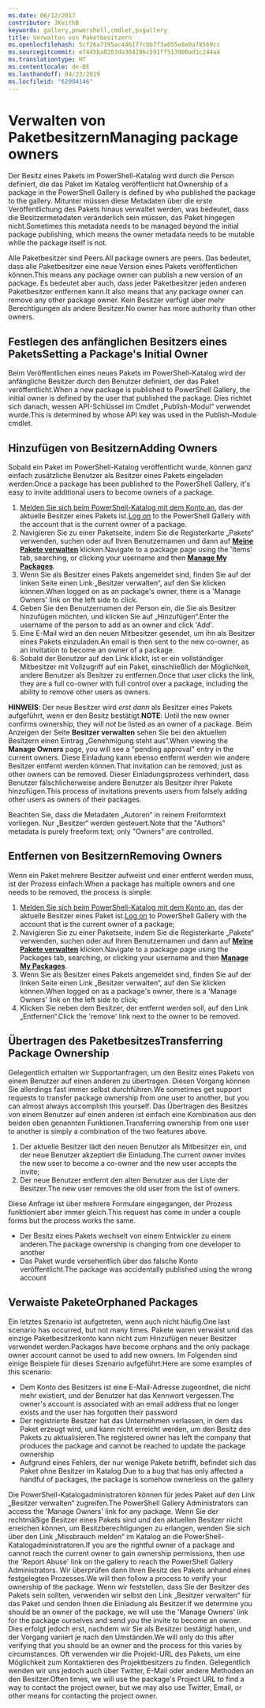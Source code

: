 ```yaml
---
ms.date: 06/12/2017
contributor: JKeithB
keywords: gallery,powershell,cmdlet,psgallery
title: Verwalten von Paketbesitzern
ms.openlocfilehash: 5cf26a7195ac446177cbb7f3a055e8e0a78569cc
ms.sourcegitcommit: e7445ba8203da304286c591ff513900ad1c244a4
ms.translationtype: HT
ms.contentlocale: de-DE
ms.lasthandoff: 04/23/2019
ms.locfileid: "62084146"
---
```

# <a name="managing-package-owners"></a><span data-ttu-id="cc131-103">Verwalten von Paketbesitzern</span><span class="sxs-lookup"><span data-stu-id="cc131-103">Managing package owners</span></span>

<span data-ttu-id="cc131-104">Der Besitz eines Pakets im PowerShell-Katalog wird durch die Person definiert, die das Paket im Katalog veröffentlicht hat.</span><span class="sxs-lookup"><span data-stu-id="cc131-104">Ownership of a package in the PowerShell Gallery is defined by who published the package to the gallery.</span></span>
<span data-ttu-id="cc131-105">Mitunter müssen diese Metadaten über die erste Veröffentlichung des Pakets hinaus verwaltet werden, was bedeutet, dass die Besitzermetadaten veränderlich sein müssen, das Paket hingegen nicht.</span><span class="sxs-lookup"><span data-stu-id="cc131-105">Sometimes this metadata needs to be managed beyond the initial package publishing, which means the owner metadata needs to be mutable while the package itself is not.</span></span>

<span data-ttu-id="cc131-106">Alle Paketbesitzer sind Peers.</span><span class="sxs-lookup"><span data-stu-id="cc131-106">All package owners are peers.</span></span>
<span data-ttu-id="cc131-107">Das bedeutet, dass alle Paketbesitzer eine neue Version eines Pakets veröffentlichen können.</span><span class="sxs-lookup"><span data-stu-id="cc131-107">This means any package owner can publish a new version of an package.</span></span> <span data-ttu-id="cc131-108">Es bedeutet aber auch, dass jeder Paketbesitzer jeden anderen Paketbesitzer entfernen kann.</span><span class="sxs-lookup"><span data-stu-id="cc131-108">It also means that any package owner can remove any other package owner.</span></span>
<span data-ttu-id="cc131-109">Kein Besitzer verfügt über mehr Berechtigungen als andere Besitzer.</span><span class="sxs-lookup"><span data-stu-id="cc131-109">No owner has more authority than other owners.</span></span>

## <a name="setting-a-packages-initial-owner"></a><span data-ttu-id="cc131-110">Festlegen des anfänglichen Besitzers eines Pakets</span><span class="sxs-lookup"><span data-stu-id="cc131-110">Setting a Package's Initial Owner</span></span>

<span data-ttu-id="cc131-111">Beim Veröffentlichen eines neues Pakets im PowerShell-Katalog wird der anfängliche Besitzer durch den Benutzer definiert, der das Paket veröffentlicht.</span><span class="sxs-lookup"><span data-stu-id="cc131-111">When a new package is published to PowerShell Gallery, the initial owner is defined by the user that published the package.</span></span> <span data-ttu-id="cc131-112">Dies richtet sich danach, wessen API-Schlüssel im Cmdlet „Publish-Modul“ verwendet wurde.</span><span class="sxs-lookup"><span data-stu-id="cc131-112">This is determined by whose API key was used in the Publish-Module cmdlet.</span></span>

## <a name="adding-owners"></a><span data-ttu-id="cc131-113">Hinzufügen von Besitzern</span><span class="sxs-lookup"><span data-stu-id="cc131-113">Adding Owners</span></span>

<span data-ttu-id="cc131-114">Sobald ein Paket im PowerShell-Katalog veröffentlicht wurde, können ganz einfach zusätzliche Benutzer als Besitzer eines Pakets eingeladen werden.</span><span class="sxs-lookup"><span data-stu-id="cc131-114">Once a package has been published to the PowerShell Gallery, it's easy to invite additional users to become owners of a package.</span></span>

1. <span data-ttu-id="cc131-115">[Melden Sie sich beim PowerShell-Katalog mit dem Konto an](https://powershellgallery.com/users/account/LogOn), das der aktuelle Besitzer eines Pakets ist.</span><span class="sxs-lookup"><span data-stu-id="cc131-115">[Log on](https://powershellgallery.com/users/account/LogOn) to the PowerShell Gallery with the account that is the current owner of a package.</span></span>
2. <span data-ttu-id="cc131-116">Navigieren Sie zu einer Paketseite, indem Sie die Registerkarte „Pakete“ verwenden, suchen oder auf Ihren Benutzernamen und dann auf [**Meine Pakete verwalten**](https://www.powershellgallery.com/account/Packages) klicken.</span><span class="sxs-lookup"><span data-stu-id="cc131-116">Navigate to a package page using the 'Items' tab, searching, or clicking your username and then [**Manage My Packages**](https://www.powershellgallery.com/account/Packages).</span></span>
3. <span data-ttu-id="cc131-117">Wenn Sie als Besitzer eines Pakets angemeldet sind, finden Sie auf der linken Seite einen Link „Besitzer verwalten“, auf den Sie klicken können.</span><span class="sxs-lookup"><span data-stu-id="cc131-117">When logged on as an package's owner, there is a 'Manage Owners' link on the left side to click.</span></span>
4. <span data-ttu-id="cc131-118">Geben Sie den Benutzernamen der Person ein, die Sie als Besitzer hinzufügen möchten, und klicken Sie auf „Hinzufügen“.</span><span class="sxs-lookup"><span data-stu-id="cc131-118">Enter the username of the person to add as an owner and click 'Add'.</span></span>
5. <span data-ttu-id="cc131-119">Eine E-Mail wird an den neuen Mitbesitzer gesendet, um ihn als Besitzer eines Pakets einzuladen.</span><span class="sxs-lookup"><span data-stu-id="cc131-119">An email is then sent to the new co-owner, as an invitation to become an owner of a package.</span></span>
6. <span data-ttu-id="cc131-120">Sobald der Benutzer auf den Link klickt, ist er ein vollständiger Mitbesitzer mit Vollzugriff auf ein Paket, einschließlich der Möglichkeit, andere Benutzer als Besitzer zu entfernen.</span><span class="sxs-lookup"><span data-stu-id="cc131-120">Once that user clicks the link, they are a full co-owner with full control over a package, including the ability to remove other users as owners.</span></span>

<span data-ttu-id="cc131-121">**HINWEIS**: Der neue Besitzer wird *erst dann* als Besitzer eines Pakets aufgeführt, wenn er den Besitz bestätigt.</span><span class="sxs-lookup"><span data-stu-id="cc131-121">**NOTE**: Until the new owner confirms ownership, they *will not* be listed as an owner of a package.</span></span>
<span data-ttu-id="cc131-122">Beim Anzeigen der Seite **Besitzer verwalten** sehen Sie bei den aktuellen Besitzern einen Eintrag „Genehmigung steht aus“.</span><span class="sxs-lookup"><span data-stu-id="cc131-122">When viewing the **Manage Owners** page, you will see a "pending approval" entry in the current owners.</span></span>
<span data-ttu-id="cc131-123">Diese Einladung kann ebenso entfernt werden wie andere Besitzer entfernt werden können.</span><span class="sxs-lookup"><span data-stu-id="cc131-123">That invitation can be removed; just as other owners can be removed.</span></span>
<span data-ttu-id="cc131-124">Dieser Einladungsprozess verhindert, dass Benutzer fälschlicherweise andere Benutzer als Besitzer ihrer Pakete hinzufügen.</span><span class="sxs-lookup"><span data-stu-id="cc131-124">This process of invitations prevents users from falsely adding other users as owners of their packages.</span></span>

<span data-ttu-id="cc131-125">Beachten Sie, dass die Metadaten „Autoren“ in reinem Freiformtext vorliegen. Nur „Besitzer“ werden gesteuert.</span><span class="sxs-lookup"><span data-stu-id="cc131-125">Note that the "Authors" metadata is purely freeform text; only "Owners" are controlled.</span></span>


## <a name="removing-owners"></a><span data-ttu-id="cc131-126">Entfernen von Besitzern</span><span class="sxs-lookup"><span data-stu-id="cc131-126">Removing Owners</span></span>

<span data-ttu-id="cc131-127">Wenn ein Paket mehrere Besitzer aufweist und einer entfernt werden muss, ist der Prozess einfach:</span><span class="sxs-lookup"><span data-stu-id="cc131-127">When a package has multiple owners and one needs to be removed, the process is simple:</span></span>

1. <span data-ttu-id="cc131-128">[Melden Sie sich beim PowerShell-Katalog mit dem Konto an](https://powershellgallery.com/users/account/LogOn), das der aktuelle Besitzer eines Paket ist.</span><span class="sxs-lookup"><span data-stu-id="cc131-128">[Log on](https://powershellgallery.com/users/account/LogOn) to PowerShell Gallery with the account that is the current owner of a package;</span></span>
2. <span data-ttu-id="cc131-129">Navigieren Sie zu einer Paketseite, indem Sie die Registerkarte „Pakete“ verwenden, suchen oder auf Ihren Benutzernamen und dann auf [**Meine Pakete verwalten**](https://www.powershellgallery.com/account/Packages) klicken.</span><span class="sxs-lookup"><span data-stu-id="cc131-129">Navigate to a package page using the Packages tab, searching, or clicking your username and then [**Manage My Packages**](https://www.powershellgallery.com/account/Packages).</span></span>
3. <span data-ttu-id="cc131-130">Wenn Sie als Besitzer eines Pakets angemeldet sind, finden Sie auf der linken Seite einen Link „Besitzer verwalten“, auf den Sie klicken können.</span><span class="sxs-lookup"><span data-stu-id="cc131-130">When logged on as a package's owner, there is a 'Manage Owners' link on the left side to click;</span></span>
4. <span data-ttu-id="cc131-131">Klicken Sie neben dem Besitzer, der entfernt werden soll, auf den Link „Entfernen“.</span><span class="sxs-lookup"><span data-stu-id="cc131-131">Click the 'remove' link next to the owner to be removed.</span></span>



## <a name="transferring-package-ownership"></a><span data-ttu-id="cc131-132">Übertragen des Paketbesitzes</span><span class="sxs-lookup"><span data-stu-id="cc131-132">Transferring Package Ownership</span></span>

<span data-ttu-id="cc131-133">Gelegentlich erhalten wir Supportanfragen, um den Besitz eines Pakets von einem Benutzer auf einen anderen zu übertragen. Diesen Vorgang können Sie allerdings fast immer selbst durchführen.</span><span class="sxs-lookup"><span data-stu-id="cc131-133">We sometimes get support requests to transfer package ownership from one user to another, but you can almost always accomplish this yourself.</span></span>
<span data-ttu-id="cc131-134">Das Übertragen des Besitzes von einem Benutzer auf einen anderen ist einfach eine Kombination aus den beiden oben genannten Funktionen.</span><span class="sxs-lookup"><span data-stu-id="cc131-134">Transferring ownership from one user to another is simply a combination of the two features above.</span></span>

1. <span data-ttu-id="cc131-135">Der aktuelle Besitzer lädt den neuen Benutzer als Mitbesitzer ein, und der neue Benutzer akzeptiert die Einladung.</span><span class="sxs-lookup"><span data-stu-id="cc131-135">The current owner invites the new user to become a co-owner and the new user accepts the invite;</span></span>
2. <span data-ttu-id="cc131-136">Der neue Benutzer entfernt den alten Benutzer aus der Liste der Besitzer.</span><span class="sxs-lookup"><span data-stu-id="cc131-136">The new user removes the old user from the list of owners.</span></span>

<span data-ttu-id="cc131-137">Diese Anfrage ist über mehrere Formulare eingegangen, der Prozess funktioniert aber immer gleich.</span><span class="sxs-lookup"><span data-stu-id="cc131-137">This request has come in under a couple forms but the process works the same.</span></span>

- <span data-ttu-id="cc131-138">Der Besitz eines Pakets wechselt von einem Entwickler zu einem anderen.</span><span class="sxs-lookup"><span data-stu-id="cc131-138">The package ownership is changing from one developer to another</span></span>
- <span data-ttu-id="cc131-139">Das Paket wurde versehentlich über das falsche Konto veröffentlicht.</span><span class="sxs-lookup"><span data-stu-id="cc131-139">The package was accidentally published using the wrong account</span></span>


## <a name="orphaned-packages"></a><span data-ttu-id="cc131-140">Verwaiste Pakete</span><span class="sxs-lookup"><span data-stu-id="cc131-140">Orphaned Packages</span></span>

<span data-ttu-id="cc131-141">Ein letztes Szenario ist aufgetreten, wenn auch nicht häufig.</span><span class="sxs-lookup"><span data-stu-id="cc131-141">One last scenario has occurred, but not many times.</span></span>
<span data-ttu-id="cc131-142">Pakete waren verwaist und das einzige Paketbesitzerkonto kann nicht zum Hinzufügen neuer Besitzer verwendet werden.</span><span class="sxs-lookup"><span data-stu-id="cc131-142">Packages have become orphans and the only package owner account cannot be used to add new owners.</span></span>
<span data-ttu-id="cc131-143">Im Folgenden sind einige Beispiele für dieses Szenario aufgeführt:</span><span class="sxs-lookup"><span data-stu-id="cc131-143">Here are some examples of this scenario:</span></span>

- <span data-ttu-id="cc131-144">Dem Konto des Besitzers ist eine E-Mail-Adresse zugeordnet, die nicht mehr existiert, und der Benutzer hat das Kennwort vergessen.</span><span class="sxs-lookup"><span data-stu-id="cc131-144">The owner's account is associated with an email address that no longer exists and the user has forgotten their password</span></span>
- <span data-ttu-id="cc131-145">Der registrierte Besitzer hat das Unternehmen verlassen, in dem das Paket erzeugt wird, und kann nicht erreicht werden, um den Besitz des Pakets zu aktualisieren.</span><span class="sxs-lookup"><span data-stu-id="cc131-145">The registered owner has left the company that produces the package and cannot be reached to update the package ownership</span></span>
- <span data-ttu-id="cc131-146">Aufgrund eines Fehlers, der nur wenige Pakete betrifft, befindet sich das Paket ohne Besitzer im Katalog.</span><span class="sxs-lookup"><span data-stu-id="cc131-146">Due to a bug that has only affected a handful of packages, the package is somehow ownerless on the gallery</span></span>

<span data-ttu-id="cc131-147">Die PowerShell-Katalogadministratoren können für jedes Paket auf den Link „Besitzer verwalten“ zugreifen.</span><span class="sxs-lookup"><span data-stu-id="cc131-147">The PowerShell Gallery Administrators can access the 'Manage Owners' link for any package.</span></span>
<span data-ttu-id="cc131-148">Wenn Sie der rechtmäßige Besitzer eines Pakets sind und den aktuellen Besitzer nicht erreichen können, um Besitzberechtigungen zu erlangen, wenden Sie sich über den Link „Missbrauch melden“ im Katalog an die PowerShell-Katalogadministratoren.</span><span class="sxs-lookup"><span data-stu-id="cc131-148">If you are the rightful owner of a package and cannot reach the current owner to gain ownership permissions, then use the 'Report Abuse' link on the gallery to reach the PowerShell Gallery Administrators.</span></span>
<span data-ttu-id="cc131-149">Wir überprüfen dann Ihren Besitz des Pakets anhand eines festgelegten Prozesses.</span><span class="sxs-lookup"><span data-stu-id="cc131-149">We will then follow a process to verify your ownership of the package.</span></span>
<span data-ttu-id="cc131-150">Wenn wir feststellen, dass Sie der Besitzer des Pakets sein sollten, verwenden wir selbst den Link „Besitzer verwalten“ für das Paket und senden Ihnen die Einladung als Besitzer.</span><span class="sxs-lookup"><span data-stu-id="cc131-150">If we determine you should be an owner of the package, we will use the 'Manage Owners' link for the package ourselves and send you the invite to become an owner.</span></span>
<span data-ttu-id="cc131-151">Dies erfolgt jedoch erst, nachdem wir Sie als Besitzer bestätigt haben, und der Vorgang variiert je nach den Umständen.</span><span class="sxs-lookup"><span data-stu-id="cc131-151">We will only do this after verifying that you should be an owner and the process for this varies by circumstances.</span></span>
<span data-ttu-id="cc131-152">Oft verwenden wir die Projekt-URL des Pakets, um eine Möglichkeit zum Kontaktieren des Projektbesitzers zu finden. Gelegentlich wenden wir uns jedoch auch über Twitter, E-Mail oder andere Methoden an den Besitzer.</span><span class="sxs-lookup"><span data-stu-id="cc131-152">Often times, we will use the package's Project URL to find a way to contact the project owner, but we may also use Twitter, Email, or other means for contacting the project owner.</span></span>
